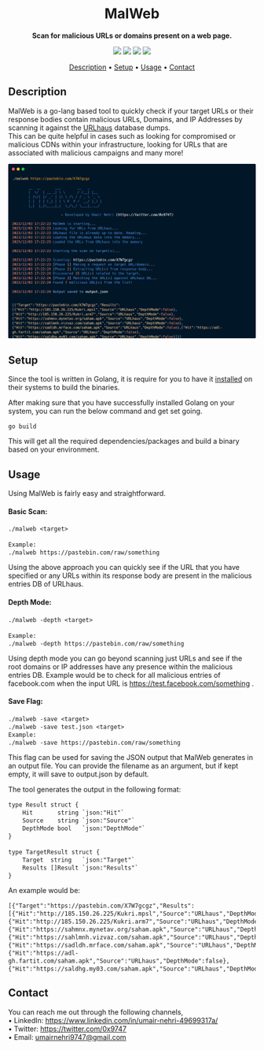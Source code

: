 <h1 align="center">MalWeb</h1>
<p align="center"><b>Scan for malicious URLs or domains present on a web page.
</b></p>
<p align="center">
<a href="https://opensource.org/licenses/MIT"><img src="https://img.shields.io/badge/license-MIT-_red.svg"></a>
<a href="https://github.com/umair9747/malweb/issues"><img src="https://img.shields.io/badge/contributions-welcome-brightgreen.svg?style=flat"></a>
<a href="https://github.com/umair9747/malweb/releases"><img src="https://img.shields.io/github/release/umair9747/malweb"></a>
<a href="https://twitter.com/0x9747"><img src="https://img.shields.io/twitter/follow/0x9747.svg?logo=twitter"></a>
</p>

<p align="center">
  <a href="#description">Description</a> •
  <a href="#setup">Setup</a> •
  <a href="#usage">Usage</a> •
  <a href="#contact">Contact</a> </p>


## Description
MalWeb is a go-lang based tool to quickly check if your target URLs or their response bodies contain malicious URLs, Domains, and IP Addresses by scanning it against the <a href="https://urlhaus.abuse.ch/">URLhaus</a> database dumps. <br>
This can be quite helpful in cases such as looking for compromised or malicious CDNs within your infrastructure, looking for URLs that are associated with malicious campaigns and many more!

![Tool Sample Output](<toolOP.png>)


## Setup

Since the tool is written in Golang, it is require for you to have it <a href="https://go.dev/doc/install">installed</a> on their systems to build the binaries.

After making sure that you have successfully installed Golang on your system, you can run the below command and get set going.

 ```
 go build
 ```

This will get all the required dependencies/packages and build a binary based on your environment.

## Usage

Using MalWeb is fairly easy and straightforward.

<h4>Basic Scan:</h4>

```
./malweb <target>

Example: 
./malweb https://pastebin.com/raw/something
```

Using the above approach you can quickly see if the URL that you have specified or any URLs within its response body are present in the malicious entries DB of URLhaus.

<h4>Depth Mode:</h4>

```
./malweb -depth <target>

Example: 
./malweb -depth https://pastebin.com/raw/something
```

Using depth mode you can go beyond scanning just URLs and see if the root domains or IP addresses have any presence within the malicious entries DB.
Example would be to check for all malicious entries of facebook.com when the input URL is https://test.facebook.com/something .

<h4>Save Flag:</h4>

```
./malweb -save <target>
./malweb -save test.json <target>
Example:
./malweb -save https://pastebin.com/raw/something
```

This flag can be used for saving the JSON output that MalWeb generates in an output file. You can provide the filename as an argument, but if kept empty, it will save to output.json by default.

The tool generates the output in the following format:
```
type Result struct {
	Hit       string `json:"Hit"`
	Source    string `json:"Source"`
	DepthMode bool   `json:"DepthMode"`
}

type TargetResult struct {
	Target  string   `json:"Target"`
	Results []Result `json:"Results"`
}
```

An example would be:

```
[{"Target":"https://pastebin.com/X7W7gcgz","Results":[{"Hit":"http://185.150.26.225/Kukri.mpsl","Source":"URLhaus","DepthMode":false},{"Hit":"http://185.150.26.225/Kukri.arm7","Source":"URLhaus","DepthMode":false},{"Hit":"https://sahmnx.mynetav.org/saham.apk","Source":"URLhaus","DepthMode":false},{"Hit":"https://sahlmnh.vizvaz.com/saham.apk","Source":"URLhaus","DepthMode":false},{"Hit":"https://sadldh.mrface.com/saham.apk","Source":"URLhaus","DepthMode":false},{"Hit":"https://adl-gh.fartit.com/saham.apk","Source":"URLhaus","DepthMode":false},{"Hit":"https://saldhg.my03.com/saham.apk","Source":"URLhaus","DepthMode":false}]}]
```

## Contact

You can reach me out through the following channels, <br>
 • LinkedIn: https://www.linkedin.com/in/umair-nehri-49699317a/<br> 
 • Twitter: https://twitter.com/0x9747<br>
 • Email: umairnehri9747@gmail.com